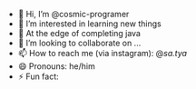 - 👋 Hi, I’m @cosmic-programer
- 👀 I’m interested in learning new things
- 🌱 At the edge of completing java
- 💞️ I’m looking to collaborate on ...
- 📫 How to reach me (via instagram): @_sa.tya_
- 😄 Pronouns: he/him 
- ⚡ Fun fact: 

<!---
cosmic-programer/cosmic-programer is a ✨ special ✨ repository because its `README.md` (this file) appears on your GitHub profile.
You can click the Preview link to take a look at your changes.
--->
